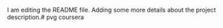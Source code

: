I am editing the README file. Adding some more details about the project description.# pvg
coursera
